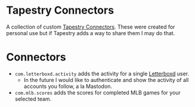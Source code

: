 # Tapestry Connectors

A collection of custom [Tapestry Connectors](https://usetapestry.com/connectors/). These were created for personal use but if Tapestry adds a way to share them I may do that.

# Connectors

  * `com.letterboxd.activity` adds the activity for a single [Letterboxd](https://letterboxd.com) user.
    * In the future I would like to authenticate and show the activity of all accounts you follow, a la Mastodon.
  * `com.mlb.scores` adds the scores for completed MLB games for your selected team.